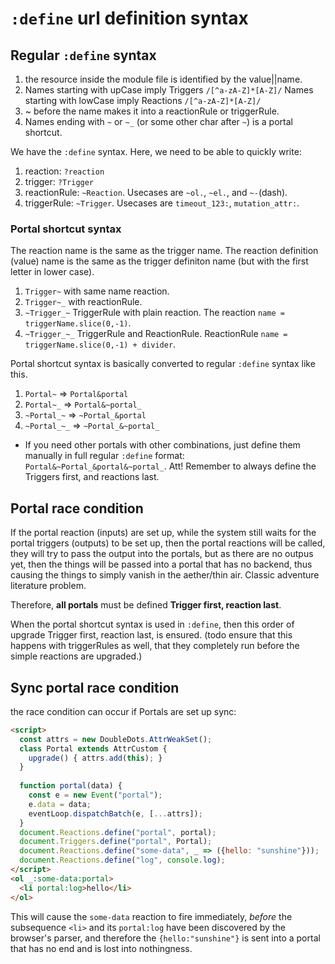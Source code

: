 # `:define` url definition syntax

## Regular `:define` syntax

1. the resource inside the module file is identified by the value||name.
2. Names starting with upCase imply Triggers `/[^a-zA-Z]*[A-Z]/`
   Names starting with lowCase imply Reactions `/[^a-zA-Z]*[A-Z]/`
3. ~ before the name makes it into a reactionRule or triggerRule.
4. Names ending with `~` or `~_` (or some other char after `~`) is a portal shortcut.

We have the `:define` syntax. Here, we need to be able to quickly write:
1. reaction: `?reaction`
2. trigger: `?Trigger`
3. reactionRule: `~Reaction`. Usecases are `~ol.`, `~el.`, and `~-`(dash).
4. triggerRule: `~Trigger`. Usecases are `timeout_123:`, `mutation_attr:`.

### Portal shortcut syntax

The reaction name is the same as the trigger name. The reaction definition (value) name is the same as the trigger definiton name (but with the first letter in lower case).

1. `Trigger~` with same name reaction.
2. `Trigger~_` with reactionRule.
3. `~Trigger_~` TriggerRule with plain reaction. The reaction `name = triggerName.slice(0,-1)`.
4. `~Trigger_~_` TriggerRule and ReactionRule. ReactionRule `name = triggerName.slice(0,-1) + divider`.

Portal shortcut syntax is basically converted to regular `:define` syntax like this.

1. `Portal~` => `Portal&portal`
2. `Portal~_` => `Portal&~portal_`
3. `~Portal_~` => `~Portal_&portal`
4. `~Portal_~_` => `~Portal_&~portal_`

* If you need other portals with other combinations, just define them manually in full regular `:define` format: `Portal&~Portal_&portal&~portal_`. Att! Remember to always define the Triggers first, and reactions last.

## Portal race condition

If the portal reaction (inputs) are set up, while the system still waits for the portal triggers (outputs) to be set up, then the portal reactions will be called, they will try to pass the output into the portals, but as there are no outpus yet, then the things will be passed into a portal that has no backend, thus causing the things to simply vanish in the aether/thin air. Classic adventure literature problem.

Therefore, **all portals** must be defined **Trigger first, reaction last**.

When the portal shortcut syntax is used in `:define`, then this order of upgrade Trigger first, reaction last, is ensured. (todo ensure that this happens with triggerRules as well, that they completely run before the simple reactions are upgraded.)

## Sync portal race condition 

the race condition can occur if Portals are set up sync:
```html
<script>
  const attrs = new DoubleDots.AttrWeakSet();
  class Portal extends AttrCustom {
    upgrade() { attrs.add(this); }
  }
  
  function portal(data) {
    const e = new Event("portal");
    e.data = data;
    eventLoop.dispatchBatch(e, [...attrs]);
  }
  document.Reactions.define("portal", portal);
  document.Triggers.define("portal", Portal);
  document.Reactions.define("some-data", _ => ({hello: "sunshine"}));
  document.Reactions.define("log", console.log);
</script>
<ol _:some-data:portal>
  <li portal:log>hello</li>
</ol>
```
This will cause the `some-data` reaction to fire immediately, *before* the subsequence `<li>` and its `portal:log` have been discovered by the browser's parser, and therefore the `{hello:"sunshine"}` is sent into a portal that has no end and is lost into nothingness.